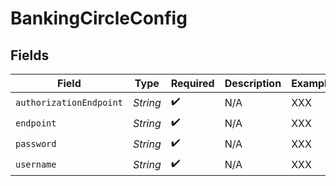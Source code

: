 # BankingCircleConfig


## Fields

| Field                   | Type                    | Required                | Description             | Example                 |
| ----------------------- | ----------------------- | ----------------------- | ----------------------- | ----------------------- |
| `authorizationEndpoint` | *String*                | :heavy_check_mark:      | N/A                     | XXX                     |
| `endpoint`              | *String*                | :heavy_check_mark:      | N/A                     | XXX                     |
| `password`              | *String*                | :heavy_check_mark:      | N/A                     | XXX                     |
| `username`              | *String*                | :heavy_check_mark:      | N/A                     | XXX                     |